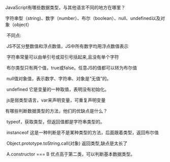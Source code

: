 JavaScript有哪些数据类型，与其他语言不同的地方在哪里？

​		字符串型（string)、数字（number）、布尔（boolean）、null、undefined以及对象（object）

​		不同点:

​				JS不区分整数值和浮点数值，JS中所有数字均用浮点数值表示

​				字符串常量可以由单引号或双引号括起来,且没有单个字符

​				布尔类型只有两个值，true或false。任意JS的值都可以转为布尔值

​				null值对象值，表示数字、字符串、对象是“无值”的。

​				undefined 它是变量的一种取值，表明没有初始化。

​				js是弱类型语言，var来声明变量，可重复声明变量

有哪些判断数据类型的方法，他们的优缺点是什么？

​				typeof，获取类型，但返回值都是字符串类型的。

​				instanceof 这是一种判断是不是某种类型的方法，后面跟着类型，返回布尔值

​				Object.prototype.toString.call(对象)  返回类型,缺点是太长了

​				A.constructor === B 优点高于第二类，可以判断基本数据类型。

​				

​				
